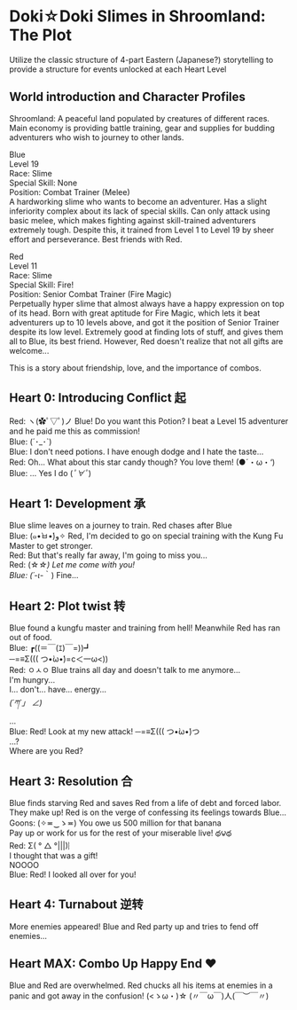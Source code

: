 # Doki☆Doki Slimes in Shroomland: The Plot

Utilize the classic structure of 4-part Eastern (Japanese?) storytelling to provide a structure for events unlocked at each Heart Level

## World introduction and Character Profiles
Shroomland: A peaceful land populated by creatures of different races. Main economy is providing battle training, gear and supplies for budding adventurers who wish to journey to other lands. 

Blue  
Level 19  
Race: Slime  
Special Skill: None  
Position: Combat Trainer (Melee)  
A hardworking slime who wants to become an adventurer. Has a slight inferiority complex about its lack of special skills. Can only attack using basic melee, which makes fighting against skill-trained adventurers extremely tough. Despite this, it trained from Level 1 to Level 19 by sheer effort and perseverance. Best friends with Red.

Red  
Level 11  
Race: Slime  
Special Skill: Fire!  
Position: Senior Combat Trainer (Fire Magic)  
Perpetually hyper slime that almost always have a happy expression on top of its head. Born with great aptitude for Fire Magic, which lets it beat adventurers up to 10 levels above, and got it the position of Senior Trainer despite its low level. Extremely good at finding lots of stuff, and gives them all to Blue, its best friend. However, Red doesn't realize that not all gifts are welcome...

This is a story about friendship, love, and the importance of combos.

## Heart 0: Introducing Conflict 起
Red: ヽ(✿ﾟ▽ﾟ)ノ Blue! Do you want this Potion? I 	 beat a Level 15 adventurer and  he paid me this as commission!  
Blue: (´･_･`)  
Blue: I don't need potions. I have enough dodge and I hate the taste...  
Red: Oh... What about this star candy though? You love them! (●´・ω・‘)  
Blue: ... Yes I do (*ﾟ∀ﾟ*)     

## Heart 1: Development 承
Blue slime leaves on a journey to train. Red chases after Blue   
Blue: (๑•̀ㅂ•́)و✧ Red, I'm decided to go on special training with the Kung Fu Master to get stronger.  
Red: But that's really far away, I'm going to miss you...   
Red: (☆_☆) Let me come with you!  
Blue: (´-ι_-｀) Fine...  
## Heart 2: Plot twist 转
Blue found a kungfu master and training from hell! Meanwhile Red has ran out of food.  
Blue: ┏((＝￣(ｴ)￣=))┛  
─=≡Σ((( つ•̀ω•́)=c＜一ω<))   
Red: ㅇㅅㅇ Blue trains all day and doesn't talk to me anymore...  
I'm hungry...   
I... don't... have... energy...   
_(´ཀ`」 ∠)_   
...  
Blue: Red! Look at my new attack! ─=≡Σ((( つ•̀ω•́)つ   
...?  
Where are you Red?

## Heart 3: Resolution 合
Blue finds starving Red and saves Red from a life of debt and forced labor. They make up! Red is on the verge of confessing its feelings towards Blue...  
Goons: (✧≖‿ゝ≖) You owe us 500 million for that banana    
Pay up or work for us for the rest of your miserable live! థ౪థ        
Red: Σ( ° △ °|||)︴    
I thought that was a gift!  
NOOOO   
Blue: Red! I looked all over for you!  
   
      
## Heart 4: Turnabout 逆转
More enemies appeared! Blue and Red party up and tries to fend off enemies...

## Heart MAX: Combo Up Happy End ♥
Blue and Red are overwhelmed. Red chucks all his items at enemies in a panic and got away in the confusion! 
(<ゝω・)☆
(〃￣ω￣)人(￣︶￣〃) 